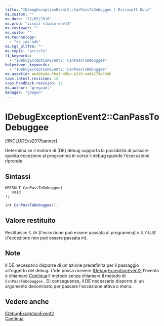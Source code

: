 ```yaml
---
title: "IDebugExceptionEvent2::CanPassToDebuggee | Microsoft Docs"
ms.custom: ""
ms.date: "12/05/2016"
ms.prod: "visual-studio-dev14"
ms.reviewer: ""
ms.suite: ""
ms.technology: 
  - "vs-ide-sdk"
ms.tgt_pltfrm: ""
ms.topic: "article"
f1_keywords: 
  - "IDebugExceptionEvent2::CanPassToDebuggee"
helpviewer_keywords: 
  - "IDebugExceptionEvent2::CanPassToDebuggee"
ms.assetid: ae4bbe0a-fbe1-49be-a310-ea64279a434b
caps.latest.revision: 12
caps.handback.revision: 12
ms.author: "gregvanl"
manager: "ghogen"
---
```

# IDebugExceptionEvent2::CanPassToDebuggee
[!INCLUDE[vs2017banner](../../../code-quality/includes/vs2017banner.md)]

Determina se il motore di \(DE\) debug supporta la possibilità di passare questa eccezione al programma in corso il debug quando l'esecuzione riprende.  
  
## Sintassi  
  
```cpp#  
HRESULT CanPassToDebuggee(  
   void  
);  
```  
  
```c#  
int CanPassToDebuggee();  
```  
  
## Valore restituito  
 Restituisce `S_OK` \(l'eccezione può essere passata al programma\) o `S_FALSE` \(l'eccezione non può essere passata in\).  
  
## Note  
 Il DE necessario disporre di un'azione predefinita per il passaggio all'oggetto del debug.  L'ide possa ricevere [IDebugExceptionEvent2](../../../extensibility/debugger/reference/idebugexceptionevent2.md) l'evento e chiamare [Continua](../../../extensibility/debugger/reference/idebugprocess3-continue.md) il metodo senza chiamare il metodo di `CanPassToDebuggee` .  Di conseguenza, il DE necessario disporre di un argomento denominato per passare l'eccezione attiva o meno.  
  
## Vedere anche  
 [IDebugExceptionEvent2](../../../extensibility/debugger/reference/idebugexceptionevent2.md)   
 [Continua](../../../extensibility/debugger/reference/idebugprocess3-continue.md)